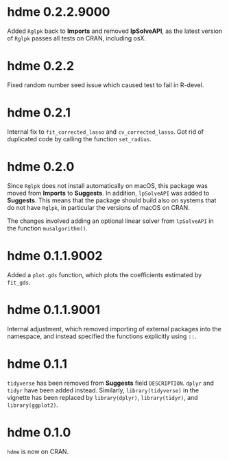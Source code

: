# hdme 0.2.2.9000
Added `Rglpk` back to **Imports** and removed **lpSolveAPI**, as the latest version of `Rglpk` passes all tests on CRAN, including osX.

# hdme 0.2.2
Fixed random number seed issue which caused test to fail in R-devel.

# hdme 0.2.1
Internal fix to `fit_corrected_lasso` and `cv_corrected_lasso`. Got rid of duplicated code by calling the function `set_radius`.

# hdme 0.2.0
Since `Rglpk` does not install automatically on macOS, this package was moved from **Imports** to **Suggests**. In addition, `lpSolveAPI` was added to **Suggests**. This means that the package should build also on systems that do not have `Rglpk`, in particular the versions of macOS on CRAN.

The changes involved adding an optional linear solver from `lpSolveAPI` in the function `musalgorithm()`.

# hdme 0.1.1.9002
Added a `plot.gds` function, which plots the coefficients estimated by `fit_gds`.

# hdme 0.1.1.9001
Internal adjustment, which removed importing of external packages into the namespace, and instead specified the functions explicitly using `::`.

# hdme 0.1.1
`tidyverse` has been removed from **Suggests** field `DESCRIPTION`. `dplyr` and `tidyr` have been added instead. Similarly, `library(tidyverse)` in the vignette has been replaced by `library(dplyr)`, `library(tidyr)`, and `library(ggplot2)`.

# hdme 0.1.0
`hdme` is now on CRAN.
